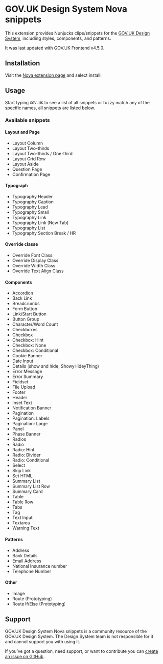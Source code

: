 
# GOV.UK Design System Nova snippets

This extension provides Nunjucks clips/snippets for the [GOV.UK Design System](https://design-system.service.gov.uk/), including styles, components, and patterns.

It was last updated with GOV.‌UK Frontend v4.5.0.

## Installation

Visit the [Nova extension page](https://extensions.panic.com/extensions/ca/ca.GOVUKDesignSystemSnippets/) and select install.

## Usage

Start typing `GOV.UK` to see a list of all snippets or fuzzy match any of the specific names, all snippets are listed below.

### Available snippets

#### Layout and Page
* Layout Column
* Layout Two-thirds
* Layout Two-thirds / One-third
* Layout Grid Row
* Layout Aside
* Question Page
* Confirmation Page

#### Typograph
* Typography Header
* Typography Caption
* Typography Lead
* Typography Small
* Typography Link
* Typography Link (New Tab)
* Typography List
* Typography Section Break / HR

#### Override classe
* Override Font Class
* Override Display Class
* Override Width Class
* Override Text Align Class

#### Components
* Accordion
* Back Link
* Breadcrumbs
* Form Button
* Link/Start Button
* Button Group
* Character/Word Count
* Checkboxes
* Checkbox
* Checkbox: Hint
* Checkbox: None
* Checkbox: Conditional
* Cookie Banner
* Date Input
* Details (show and hide, ShowyHideyThing)
* Error Message
* Error Summary
* Fieldset
* File Upload
* Footer
* Header
* Inset Text
* Notification Banner
* Pagination
* Pagination: Labels
* Pagination: Large
* Panel
* Phase Banner
* Radios
* Radio
* Radio: Hint
* Radio: Divider
* Radio: Conditional
* Select
* Skip Link
* Set HTML
* Summary List
* Summary List Row
* Summary Card
* Table
* Table Row
* Tabs
* Tag
* Text Input
* Textarea
* Warning Text

#### Patterns
* Address
* Bank Details
* Email Address
* National Insurance number
* Telephone Number

#### Other
* Image
* Route (Prototyping)
* Route If/Else (Prototyping)

## Support
GOV.UK Design System Nova snippets is a community resource of the GOV.UK Design System. The Design System team is not responsible for it and cannot support you with using it.

If you’ve got a question, need support, or want to contribute you can [create an issue on GitHub](https://github.com/chrisadesign/GOV.UK-Design-System-Nova-snippets/issues).